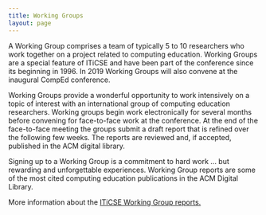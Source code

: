 ```yaml
---
title: Working Groups
layout: page
---
```


A Working Group comprises a team of typically 5 to 10 researchers who
work together on a project related to computing education. Working
Groups are a special feature of ITiCSE and have been part of the
conference since its beginning in 1996. In 2019 Working Groups will also
convene at the inaugural CompEd conference.

Working Groups provide a wonderful opportunity to work intensively on a
topic of interest with an international group of computing education
researchers. Working groups begin work electronically for several months
before convening for face-to-face work at the conference. At the end of
the face-to-face meeting the groups submit a draft report that is
refined over the following few weeks. The reports are reviewed and, if
accepted, published in the ACM digital library.

Signing up to a Working Group is a commitment to hard work ... but
rewarding and unforgettable experiences. Working Group reports are some
of the most cited computing education publications in the ACM Digital
Library.

More information about the [ITiCSE Working Group
reports.](workingGroups-reports.html)
